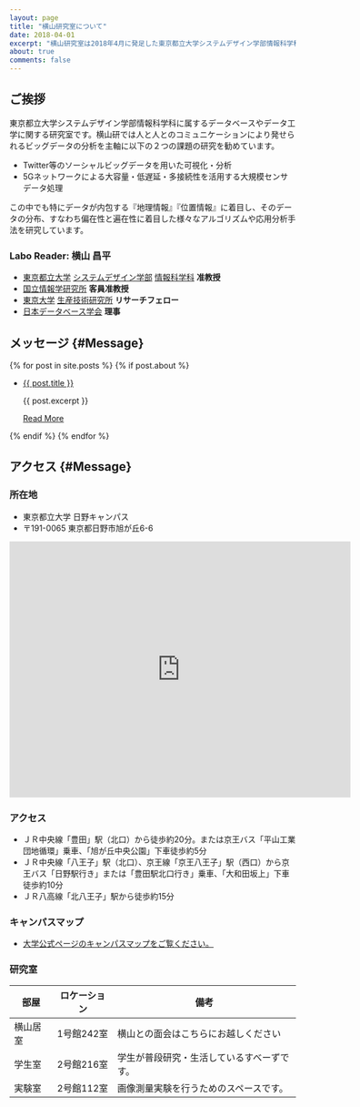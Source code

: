 ```yaml
---
layout: page
title: "横山研究室について"
date: 2018-04-01
excerpt: "横山研究室は2018年4月に発足した東京都立大学システムデザイン学部情報科学科に属するデータベースやデータ工学に関する研究室です。"
about: true
comments: false
---
```


## ご挨拶

東京都立大学システムデザイン学部情報科学科に属するデータベースやデータ工学に関する研究室です。横山研では人と人とのコミュニケーションにより発せられるビッグデータの分析を主軸に以下の２つの課題の研究を勧めています。

* Twitter等のソーシャルビッグデータを用いた可視化・分析
* 5Gネットワークによる大容量・低遅延・多接続性を活用する大規模センサデータ処理

この中でも特にデータが内包する『地理情報』『位置情報』に着目し、そのデータの分布、すなわち偏在性と遍在性に着目した様々なアルゴリズムや応用分析手法を研究しています。

### Labo Reader: 横山 昌平

* [東京都立大学](https://www.tmu.ac.jp/) [システムデザイン学部](https://www.sd.tmu.ac.jp/) [情報科学科](https://cs.sd.tmu.ac.jp/) **准教授**
* [国立情報学研究所](https://www.nii.ac.jp/) **客員准教授**
* [東京大学](https://www.u-tokyo.ac.jp/ja/index.html) [生産技術研究所](https://www.iis.u-tokyo.ac.jp/ja/) **リサーチフェロー**
* [日本データベース学会](https://dbsj.org/) **理事**

## メッセージ {#Message}

<div class="post-list">
    {% for post in site.posts %} 
        {% if post.about %}
    <ul>
        <li class="wow fadeInLeft" data-wow-duration="1.5s">
            <a class="zoombtn" href="{{ site.url }}{{ post.url }}">{{ post.title }}</a>
            <p>{{ post.excerpt }}</p>
            <a href="{{ site.url }}{{ post.url }}" class="btn zoombtn">Read More</a>
        </li>
    </ul>
        {% endif %}
    {% endfor %}
</div>

## アクセス {#Message}

### 所在地

* 東京都立大学 日野キャンパス
* 〒191-0065 東京都日野市旭が丘6-6

<iframe src="https://www.google.com/maps/embed?pb=!1m18!1m12!1m3!1d3241.626261279392!2d139.36427921537745!3d35.66157868019888!2m3!1f0!2f0!3f0!3m2!1i1024!2i768!4f13.1!3m3!1m2!1s0x6018e2086b789781%3A0x74b7f28cd003b142!2z5p2x5Lqs6YO956uL5aSn5a2mIOaXpemHjuOCreODo-ODs-ODkeOCuQ!5e0!3m2!1sja!2sjp!4v1660097920080!5m2!1sja!2sjp" width="600" height="450" style="border:0;" allowfullscreen="" loading="lazy" referrerpolicy="no-referrer-when-downgrade"></iframe>

### アクセス

* ＪＲ中央線「豊田」駅（北口）から徒歩約20分。または京王バス「平山工業団地循環」乗車、「旭が丘中央公園」下車徒歩約5分
* ＪＲ中央線「八王子」駅（北口）、京王線「京王八王子」駅（西口）から京王バス「日野駅行き」または「豊田駅北口行き」乗車、「大和田坂上」下車徒歩約10分
* ＪＲ八高線「北八王子」駅から徒歩約15分

### キャンパスマップ

* [大学公式ページのキャンパスマップをご覧ください。](https://www.tmu.ac.jp/campus_guide/map.html)

### 研究室

| 部屋     | ロケーション | 備考                                       |
| -------- | ------------ | ------------------------------------------ |
| 横山居室 | 1号館242室   | 横山との面会はこちらにお越しください       |
| 学生室   | 2号館216室   | 学生が普段研究・生活しているすべーずです。 |
| 実験室   | 2号館112室   | 画像測量実験を行うためのスペースです。     |